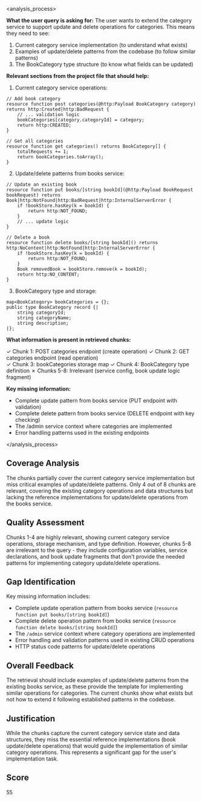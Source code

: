 <analysis_process>

**What the user query is asking for:**
The user wants to extend the category service to support update and delete operations for categories. This means they need to see:
1. Current category service implementation (to understand what exists)
2. Examples of update/delete patterns from the codebase (to follow similar patterns)
3. The BookCategory type structure (to know what fields can be updated)

**Relevant sections from the project file that should help:**

1. Current category service operations:
```ballerina
// Add book category
resource function post categories(@http:Payload BookCategory category) returns http:Created|http:BadRequest {
    // ... validation logic
    bookCategories[category.categoryId] = category;
    return http:CREATED;
}

// Get all categories
resource function get categories() returns BookCategory[] {
    totalRequests += 1;
    return bookCategories.toArray();
}
```

2. Update/delete patterns from books service:
```ballerina
// Update an existing book
resource function put books/[string bookId](@http:Payload BookRequest bookRequest) returns Book|http:NotFound|http:BadRequest|http:InternalServerError {
    if !bookStore.hasKey(k = bookId) {
        return http:NOT_FOUND;
    }
    // ... update logic
}

// Delete a book
resource function delete books/[string bookId]() returns http:NoContent|http:NotFound|http:InternalServerError {
    if !bookStore.hasKey(k = bookId) {
        return http:NOT_FOUND;
    }
    Book removedBook = bookStore.remove(k = bookId);
    return http:NO_CONTENT;
}
```

3. BookCategory type and storage:
```ballerina
map<BookCategory> bookCategories = {};
public type BookCategory record {|
    string categoryId;
    string categoryName;
    string description;
|};
```

**What information is present in retrieved chunks:**

✓ Chunk 1: POST categories endpoint (create operation)
✓ Chunk 2: GET categories endpoint (read operation)  
✓ Chunk 3: bookCategories storage map
✓ Chunk 4: BookCategory type definition
✗ Chunks 5-8: Irrelevant (service config, book update logic fragment)

**Key missing information:**
- Complete update pattern from books service (PUT endpoint with validation)
- Complete delete pattern from books service (DELETE endpoint with key checking)
- The /admin service context where categories are implemented
- Error handling patterns used in the existing endpoints

</analysis_process>

## Coverage Analysis
The chunks partially cover the current category service implementation but miss critical examples of update/delete patterns. Only 4 out of 8 chunks are relevant, covering the existing category operations and data structures but lacking the reference implementations for update/delete operations from the books service.

## Quality Assessment
Chunks 1-4 are highly relevant, showing current category service operations, storage mechanism, and type definition. However, chunks 5-8 are irrelevant to the query - they include configuration variables, service declarations, and book update fragments that don't provide the needed patterns for implementing category update/delete operations.

## Gap Identification
Key missing information includes:
- Complete update operation pattern from books service (`resource function put books/[string bookId]`)
- Complete delete operation pattern from books service (`resource function delete books/[string bookId]`)
- The `/admin` service context where category operations are implemented
- Error handling and validation patterns used in existing CRUD operations
- HTTP status code patterns for update/delete operations

## Overall Feedback
The retrieval should include examples of update/delete patterns from the existing books service, as these provide the template for implementing similar operations for categories. The current chunks show what exists but not how to extend it following established patterns in the codebase.

## Justification
While the chunks capture the current category service state and data structures, they miss the essential reference implementations (book update/delete operations) that would guide the implementation of similar category operations. This represents a significant gap for the user's implementation task.

## Score
55